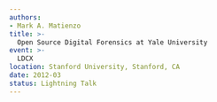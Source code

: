 ```yaml
---
authors:
- Mark A. Matienzo
title: >-
  Open Source Digital Forensics at Yale University
event: >-
  LDCX
location: Stanford University, Stanford, CA
date: 2012-03
status: Lightning Talk
---
```

